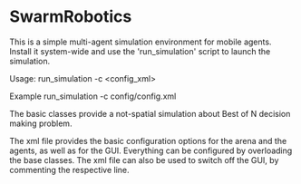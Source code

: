 # SwarmRobotics
This is a simple multi-agent simulation environment for mobile agents.
Install it system-wide and use the 'run_simulation' script to launch the simulation.

Usage:
run_simulation -c <config_xml>

Example
run_simulation -c config/config.xml

The basic classes provide a not-spatial simulation about Best of N decision making problem.

The xml file provides the basic configuration options for the arena and the agents, as well as for the GUI.
Everything can be configured by overloading the base classes.
The xml file can also be used to switch off the GUI, by commenting the respective line.

